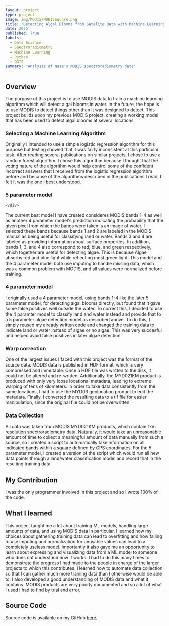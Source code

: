```yaml
---
layout: project
type: project
image: img/MODIS/MODISSquare.png
title: "Detecting Algal Blooms from Satelite Data with Machine Learning"
date: 2025
published: True
labels:
  - Data Science
  - Spectroradiometry
  - Machine Learning
  - Python
  - QGIS
summary: "Analysis of Nasa's MODIS spectroradiometry data"
---
```


## Overview
The purpose of this project is to use MODIS data to train a machine learning algorithm which will detect algal blooms in water.
In the future, the hope is to use MODIS to detect things other than it was designed to detect.
This project builds upon my previous MODIS project, creating a working model that has been used to detect algal blooms at several locations.

### Selecting a Machine Learning Algorithm
Originally I intended to use a simple logistic regression algorithm for this purpose but testing showed that it was fairly inconsistent at this particular task.
After reading several publications on similar projects, I chose to use a random forest algorithm. 
I chose this algorithm because I thought that the voting nature of the algorithm would help control some of the confident incorrect answers that I received from the logistic regression algorithm before and because of the algorithms described in the publications I read, I felt it was the one I best understood.

### 5 parameter model
<div class="row">
    <div class="col">
        
    </div>
</div>

The current best model I have created consideres MODIS bands 1-4 as well as another 4 parameter model's prediction indicating the probability that the given pixel from which the bands were taken is an image of water.
I selected these bands because bands 1 and 2 are labeled in the MODIS manual as being useful for classifying land or water.
Bands 3 and 4 are labeled as providing information about surface properties. 
In addition, bands 1, 3, and 4 also correspond to red, blue, and green respectively, which together are useful for detecting algae.
This is because Algae absorbs red and blue light while reflecting most green light.
This model and the 4 parameter model both use imputing to handle missing data, which was a common problem with MODIS, and all values were normalized before training.

### 4 parameter model
I originally used a 4 parameter model, using bands 1-4 like the later 5 parameter model, for detecting algal blooms directly, but found that it gave some false positives well outside the water.
To correct this, I decided to use the 4 paramter model to classify land and water instead and provide that to a 5 parameter algae detection model as described above.
To do this, I simply reused my already written code and changed the training data to indicate land or water instead of algae or no algae.
This was very succesful and helped avoid false positives in later algae detection.

### Warp correction
One of the largest issues I faced with this project was the format of the source data.
MODIS data is published in HDF format, which is very compressed and immutable.
Once a HDF file was written to the disk, it could not be altered and re-written.
Additionally, the MYD021KM product is produced with only very loose locational metadata, leading to extreme warping of tens of kilometers.
In order to take data consistently from the same locations, I had to use the MYD03 geolocation product to edit the metadata.
Finally, I converted the resulting data to a tif file for easier manipulation, since the original file could not be overwritten.

### Data Collection
All data was taken from MODIS MYD021KM products, which contain 1km resolution spectroradiometry data.
Naturally, it would take an unreasonable amount of time to collect a meaningful amount of data manually from such a source, so I created a script to automatically take information on all indicated bands within a square defined by GPS coordinates.
For the 5 parameter model, I created a version of the script which would run all new data points through a land/water classification model and record that in the resulting training data.

## My Contribution
I was the only programmer involved in this project and so I wrote 100% of the code. 

## What I learned
This project taught me a lot about training ML models, handling large amounts of data, and using MODIS data in particular.
I learned how my choices about gathering training data can lead to overfitting and how failing to use imputing and normalization for unusable values can lead to a completely useless model.
Importantly it also gave me an opportunity to learn about expressing and visualizing data from a ML model to someone who does not understand how it works. 
I had to do this many times to demonstrate the progress I had made to the people in charge of the larger projects to which this contributes.
I learned how to automate data collection so that I can gather much more training data than I otherwise would be able to.
I also developed a good understanding of MODIS data and what it contains.
MODIS products are very poorly documented and so a lot of what I used I had to find by trial and error.

## Source Code
Source code is available on my GitHub <a href="https://github.com/AlanDReeves/AlgalBloomDetection">here.</a>